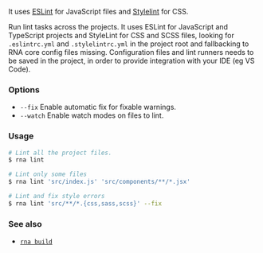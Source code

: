It uses [ESLint](https://eslint.org/) for JavaScript files and [Stylelint](https://stylelint.io/) for CSS.

Run lint tasks across the projects. It uses ESLint for JavaScript and TypeScript projects and StyleLint for CSS and SCSS files, looking for `.eslintrc.yml` and `.stylelintrc.yml` in the project root and fallbacking to RNA core config files missing. Configuration files and lint runners needs to be saved in the project, in order to provide integration with your IDE (eg VS Code).

### Options

* `--fix` Enable automatic fix for fixable warnings.
* `--watch` Enable watch modes on files to lint.

### Usage
```sh
# Lint all the project files.
$ rna lint

# Lint only some files
$ rna lint 'src/index.js' 'src/components/**/*.jsx'

# Lint and fix style errors
$ rna lint 'src/**/*.{css,sass,scss}' --fix
```

### See also

* [`rna build`](../build/)

